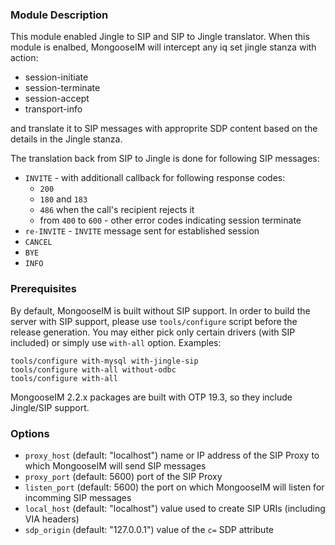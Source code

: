 ### Module Description

This module enabled Jingle to SIP and SIP to Jingle translator.
When this module is enalbed, MongooseIM will intercept any iq set jingle stanza with action:
* session-initiate
* session-terminate
* session-accept
* transport-info

and translate it to SIP messages with approprite SDP content based on the details in the Jingle stanza.

The translation back from SIP to Jingle is done for following SIP messages:

* `INVITE` - with additionall callback for following response codes:
   * `200`
   * `180` and `183`
   * `486` when the call's recipient rejects it
   * from `400` to `600` - other error codes indicating session terminate
* `re-INVITE` - `INVITE` message sent for established session
* `CANCEL`
* `BYE`
* `INFO`

### Prerequisites

By default, MongooseIM is built without SIP support.
In order to build the server with SIP support, please use `tools/configure` script before the release generation.
You may either pick only certain drivers (with SIP included) or simply use `with-all` option. Examples:

```
tools/configure with-mysql with-jingle-sip
tools/configure with-all without-odbc
tools/configure with-all
```

MongooseIM 2.2.x packages are built with OTP 19.3, so they include Jingle/SIP support.

### Options

* `proxy_host` (default: "localhost") name or IP address of the SIP Proxy to which MongooseIM will send SIP messages
* `proxy_port` (default: 5600) port of the SIP Proxy
* `listen_port` (default: 5600) the port on which MongooseIM will listen for incomming SIP messages
* `local_host` (default: "localhost") value used to create SIP URIs (including VIA headers)
* `sdp_origin` (default: "127.0.0.1") value of the `c=` SDP attribute
